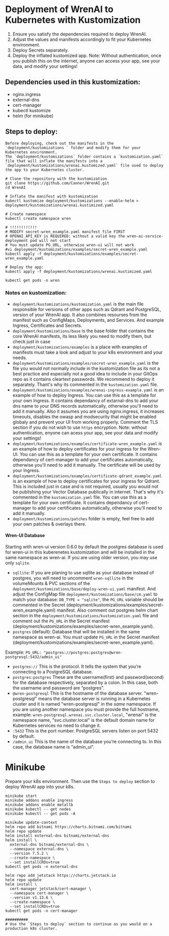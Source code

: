 # Deployment of WrenAI to Kubernetes with Kustomization
1. Ensure you satisfy the dependencies required to deploy WrenAI.
2. Adjust the values and manifests accordingly to fit your Kubernetes environment.
3. Deploy Secrets separately.
4. Deploy the inflated kustomized app.
Note: Without authentication, once you publish this on the internet, anyone can access your app, see your data, and modify your settings!

## Dependencies used in this kustomization:
- nginx.ingress
- external-dns
- cert-manager
- kubectl kustomize
- helm (for minikube)

## Steps to deploy:

```suggestion
Before deploying, check out the manifests in the `deployment/kustomizations ` folder and modify them for your Kubernetes environment.
The `deployment/kustomizations` folder contains a `kustomization.yaml` file that will inflate the manifests into a `deployment/kustomizations/wrenai.kustomized.yaml` file used to deploy the app to your Kubernetes cluster.
```
```shell
# Clone the repository with the kustomization
git clone https://github.com/Canner/WrenAI.git
cd WrenAI

# Inflate the manifest with kustomization
kubectl kustomize deployment/kustomizations --enable-helm > deployment/kustomizations/wrenai.kustimized.yaml

# Create namespace
kubectl create namespace wren

# !!!!!!!!!!!!
# MODIFY secret-wren_example.yaml manifest file FIRST
# OPENAI_API_KEY is REQUIRED: without a valid key the wren-ai-service-deployment pod will not start
# You must update PG_URL, otherwise wren-ui will not work
#vi deployment/kustomizations/examples/secret-wren_example.yaml
kubectl apply -f deployment/kustomizations/examples/secret-wren_example.yaml

# Deploy the app:
kubectl apply -f deployment/kustomizations/wrenai.kustimized.yaml

kubectl get pods -n wren
```

### Notes on kustomization:
- `deployment/kustomizations/kustomization.yaml` is the main file responsible for versions of other apps such as Qdrant and PostgreSQL, version of your WrenAI app. It also combines resourses from the manifest such as ConfigMaps, Deployments, and Services. And example Ingress, Certificates and Secrets.
- `deployment/kustomizations/base` is the base folder that contains the core WrenAI manifests, its less likely you need to modify them, but check just in case
- `deployment/kustomizations/examples` is a place with examples of manifests must take a look and adjust to your k8s environment and your needs.
- `deployment/kustomizations/examples/secret-wren_example.yaml` is the file you would not normally include in the kustomization file as its not a best practice and especially not a good idea to include in your GitOps repo as it contains cleartext passwords. We recommend to deploy it separately. Thant's why its commented in the `kustomization.yaml` file.
- `deployment/kustomizations/examples/wrenai-ingress-example.yaml` is an example of how to deploy Ingress. You can use this as a template for your own Ingress. It contains dependancy of extarnal-dns to add your dns name to your DNS records automatically, otherwise you'll need to add it manually. Also it assumes you are using nginx.ingress, it increases timeouts, disables the owasp and modsecurity that might be enabled globaly and prevent your UI from working properly. Comment the TLS section if you do not wish to use `https` encryption. Note: without authentication, enyone can acess your app, see your data and modify your settings!
- `deployment/kustomizations/examples/certificate-wren_example.yaml` is an example of how to deploy certificates for your ingress for the Wren-UI. You can use this as a template for your own certificate. It contains dependancy of cert-manager to add your certificates automatically, otherwise you'll need to add it manually. The certificate will be used by your Ingress.
- `deployment/kustomizations/examples/certificate-qdrant_example.yaml` is an example of how to deploy certificates for your ingress for Qdrant. This is included just in case and is not required, usually you would not be publishing your Vector Database publically in internet. That's why it's commented in the `kustomization.yaml` file. You can use this as a template for your own certificate. It contains dependancy of cert-manager to add your certificates automatically, otherwise you'll need to add it manually.
- `deployment/kustomizations/patches` folder is empty, feel free to add your own patches & overlays there.

#### Wren-UI Database
Starting with wren-ui version 0.6.0 by default the postgres database is used for wren-ui in this kuberenetes kustomization and will be installed in the same namespace as wren-ai. If you are using older version, you may use only `sqlite`.
- `sqllite`: If you are planing to use sqllite as your database instead of postgres, you will need to uncomment `wren-sqllite` in the volumeMounts & PVC sections of the `deployment/kustomizations/base/deploy-wren-ui.yaml` manifest. And adjust the ConfigMap file `deployment/kustomizations/base/cm.yaml` to match your database: `DB_TYPE = "sqlite"`, the `PG_URL` variable should be commented in the Secret (deployment/kustomizations/examples/secret-wren_example.yaml) manifest. Also comment out postgres helm chart section in the `deployment/kustomizations/kustomization.yaml` file and comment out the `PG_URL` in the Secret manifest (deployment/kustomizations/examples/secret-wren_example.yaml).
- `postgres` (default): Database that will be installed in the same namespace as wren-ai. You *must* update `PG_URL` in the Secret manifest (deployment/kustomizations/examples/secret-wren_example.yaml).

Example: `PG_URL: "postgres://postgres:postgres@wren-postgresql:5432/admin_ui"`
- `postgres://`        This is the protocol. It tells the system that you’re connecting to a PostgreSQL database.
- `postgres:postgres`  These are the username(first) and password(second) for the database respectively, separated by a colon. In this case, both the username and password are “postgres”.
- `@wren-postgresql`   This is the hostname of the database server. "wren-postgresql" means the database server is running in a Kubernetes cluster and it is named "wren-postgresql" in the *same* namespace. If you are using another namespace you must provide the full hostname, example: `wren-postgresql.wrenai.svc.cluster.local`, "wrenai" is the namespace name, "svc.cluster.local" is the default domain name for Kubernetes services no need to change it.
- `:5432`              This is the port number. PostgreSQL servers listen on port 5432 by default.
- `/admin_ui`          This is the name of the database you’re connecting to. In this case, the database name is “admin_ui”.

# Minikube
Prepare your k8s environment. Then use the `Steps to deploy` section to deploy WrenAI app into your k8s.
```shell
minikube start
minikube addons enable ingress
minikube addons enable metallb
minikube kubectl -- get nodes
minikube kubectl -- get pods -A

minikube update-context
helm repo add bitnami https://charts.bitnami.com/bitnami
helm repo update
helm install external-dns bitnami/external-dns
helm install \
  external-dns bitnami/external-dns \
  --namespace external-dns \
  --version 7.5.2 \
  --create-namespace \
  --set installCRDs=true
kubectl get pods -n external-dns

helm repo add jetstack https://charts.jetstack.io
helm repo update
helm install \
  cert-manager jetstack/cert-manager \
  --namespace cert-manager \
  --version v1.13.6 \
  --create-namespace \
  --set installCRDs=true
kubectl get pods -n cert-manager

##########
# Use the `Steps to deploy` section to continue as you would on a production k8s cluster.
```